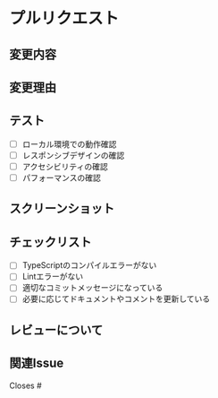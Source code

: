 # プルリクエスト

## 変更内容

<!-- この PR で何を変更したかを簡潔に説明してください -->

## 変更理由

<!-- なぜこの変更が必要だったかを説明してください -->

## テスト

<!-- どのようなテストを行ったかを記載してください -->

- [ ] ローカル環境での動作確認
- [ ] レスポンシブデザインの確認
- [ ] アクセシビリティの確認
- [ ] パフォーマンスの確認

## スクリーンショット

<!-- UI変更がある場合は、変更前後のスクリーンショットを添付してください -->

## チェックリスト

- [ ] TypeScriptのコンパイルエラーがない
- [ ] Lintエラーがない
- [ ] 適切なコミットメッセージになっている
- [ ] 必要に応じてドキュメントやコメントを更新している

## レビューについて

<!-- コードの品質、TypeScriptの型安全性、Next.jsのベストプラクティス、Tailwind CSSの適切な使用について、日本語でレビュー・フィードバックをお願いします。-->

## 関連Issue

<!-- 関連するIssueがあれば記載してください -->

Closes #
